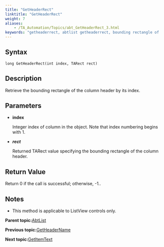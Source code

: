 ```yaml
--- 
title: "GetHeaderRect"
linktitle: "GetHeaderRect"
weight: 7
aliases: 
    - /TA_Automation/Topics/abt_GetHeaderRect_3.html
keywords: "getheaderrect, abtlist getheaderrect, bounding rectangle of column header at index, rectangle covering column title based on index"
---
```


## Syntax

`long GetHeaderRect(int index, TARect rect)`

## Description

Retrieve the bounding rectangle of the column header by its index.

## Parameters

-   **index**

    Integer index of column in the object. Note that index numbering begins with 1.

-   ***rect***

    Returned TARect value specifying the bounding rectangle of the column header.


## Return Value

Return 0 if the call is successful; otherwise, -1..

## Notes

-   This method is applicable to ListView controls only.

**Parent topic:**[AbtList](/TA_Automation/Topics/abt_AbtList.html)

**Previous topic:**[GetHeaderName](/TA_Automation/Topics/abt_GetHeaderName_3.html)

**Next topic:**[GetItemText](/TA_Automation/Topics/abt_GetItemText_3.html)

